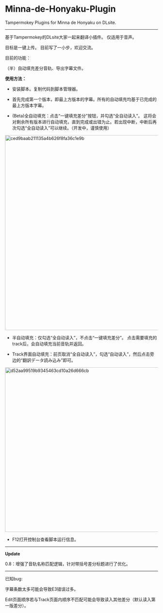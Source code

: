 # Minna-de-Honyaku-Plugin
Tampermokey Plugins for Minna de Honyaku on DLsite.

---

基于Tampermokey的DLsite大家一起来翻译小插件。
仅适用于音声。

目标是一键上传。
目前写了一小步，欢迎交流。

目前的功能：

（半）自动填充差分音轨、导出字幕文件。

**使用方法：**

- 安装脚本。复制代码到脚本管理器。

- 首先完成第一个版本，即最上方版本的字幕。所有的自动填充均基于已完成的最上方版本字幕。

- (Beta)全自动填充：点击“一键填充差分”按钮，并勾选“全自动读入”。
这将会对剩余所有版本进行自动填充，直到完成或出错为止。若出现中断，中断后再次勾选“全自动读入”可以继续。（开发中，谨慎使用）

<img width="640" alt="ced9baab211135a4b626f8fa36c1e9b" src="https://github.com/235KH/Minna-de-Honyaku-Plugin/assets/130253989/106b4f90-40a7-46d4-ac46-79f2750edb5f">

- 半自动填充：仅勾选“全自动读入”，不点击“一键填充差分”。
点击需要填充的track后，会自动填充当前音轨并返回。

- Track界面自动填充：前页取消“全自动读入”，勾选“自动读入”，然后点击旁边的“翻訳データ読み込み”即可。

<img width="540" alt="d52aa99519b9345463cd10a26d666cb" src="https://github.com/235KH/Minna-de-Honyaku-Plugin/assets/130253989/e3dc6a57-0f51-4625-95de-2a9adf14383c">

- F12打开控制台查看脚本运行信息。

---

**Update**

0.8：增强了音轨名称匹配逻辑，针对带括号差分标题进行了优化。


---

已知bug:

字幕条数太多可能会导致E3错误过多。

Edit页面顺序若与Track页面内顺序不匹配可能会导致读入其他差分（默认读入第一版差分）。
